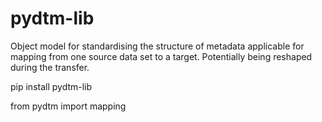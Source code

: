 # pydtm-lib

Object model for standardising the structure of metadata applicable for mapping from one source data set to a target. Potentially being reshaped during the transfer.


pip install pydtm-lib

from pydtm import mapping
